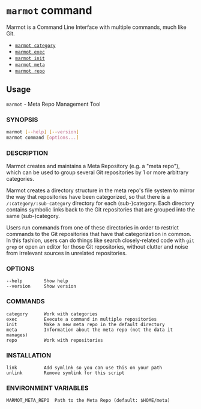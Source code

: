 # `marmot` command

Marmot is a Command Line Interface with multiple commands, much like Git.

- [`marmot category`](./command/category.md)
- [`marmot exec`](./command/exec.md)
- [`marmot init`](./command/init.md)
- [`marmot meta`](./command/meta.md)
- [`marmot repo`](./command/repo.md)

## Usage

`marmot` - Meta Repo Management Tool

### SYNOPSIS

```sh
marmot [--help] [--version]
marmot command [options...]
```

### DESCRIPTION

Marmot creates and maintains a Meta Repository (e.g. a "meta repo"), which can
be used to group several Git repositories by 1 or more arbitrary categories.

Marmot creates a directory structure in the meta repo's file system to mirror
the way that repositories have been categorized, so that there is a
`/:category/:sub-category` directory for each (sub-)category.  Each directory
contains symbolic links back to the Git repositories that are grouped into
the same (sub-)category.

Users run commands from one of these directories in order to restrict
commands to the Git repositories that have that categorization in common.
In this fashion, users can do things like search closely-related
code with `git grep` or open an editor for those Git repositories, without
clutter and noise from irrelevant sources in unrelated repositories.

### OPTIONS

```text
--help        Show help
--version     Show version
```

### COMMANDS

```text
category      Work with categories
exec          Execute a command in multiple repositories
init          Make a new meta repo in the default directory
meta          Information about the meta repo (not the data it manages)
repo          Work with repositories
```

### INSTALLATION

```text
link          Add symlink so you can use this on your path
unlink        Remove symlink for this script
```

### ENVIRONMENT VARIABLES

```text
MARMOT_META_REPO  Path to the Meta Repo (default: $HOME/meta)
```

